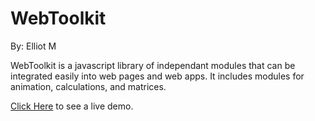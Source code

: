 WebToolkit
==========
By: Elliot M

WebToolkit is a javascript library of independant modules that can be integrated easily into web pages and web apps.
It includes modules for animation, calculations, and matrices.

<a href="http://elliospizzaman.github.io/WebToolkit/demo/">Click Here</a> to see a live demo.
